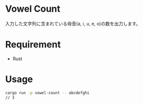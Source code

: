 # Vowel Count
入力した文字列に含まれている母音(a, i, u, e, o)の数を出力します。

# Requirement
* Rust

# Usage
```bash
cargo run -p vowel-count -- abcdefghi
// 3
```